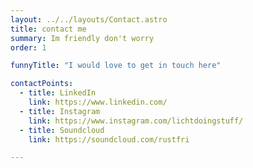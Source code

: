 ```yaml
---
layout: ../../layouts/Contact.astro
title: contact me
summary: Im friendly don't worry
order: 1

funnyTitle: "I would love to get in touch here"

contactPoints:
  - title: LinkedIn
    link: https://www.linkedin.com/
  - title: Instagram
    link: https://www.instagram.com/lichtdoingstuff/
  - title: Soundcloud
    link: https://soundcloud.com/rustfri

---
```

